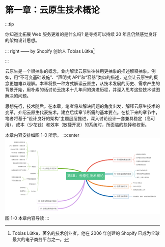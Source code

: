 # 第一章：云原生技术概论
:::tip <a/>

你知道比拓展 Web 服务更难的是什么吗? 是寻找可以持续 20 年且仍然感觉良好的架构设计思想。

::: right
—— by Shopify 创始人 Tobias Lütke[^1]

:::

云原生是一个很抽象的概念，业内解读云原生往往用更抽象的描述解释抽象。例如，用“不可变基础设施”、“声明式 API”和“容器”类似的描述，这会让云原生的概念更加难以理解。本章将换一种方式解读云原生，从技术发展的历史、需求产生的背景开始，用朴素的话讨论云技术十几年间的演进历程，并深入思考这些技术试图解决的问题。

思想先行，技术随后。在本章，笔者将从解决问题的角度出发，解释云原生技术的变革，介绍云原生代表技术，建立后续章节所需的基本要点。在接下来的章节中，笔者将基于“设计良好的架构”主题层层推进，深入讨论设计一套兼具稳定（高可用）、成本（少花钱）和效率（敏捷开发）的系统时，所面临的抉择和权衡。

本章内容安排如图 1-0 所示。
:::center
  ![](../assets/cloud-summary.png)<br/>
  图 1-0 本章内容导读
:::

[^1]: Tobias Lütke，著名的技术创业者。他在 2006 年创建的 Shopify 已成为全球最大的电子商务平台之一。